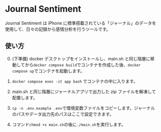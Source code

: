 # Journal Sentiment

Journal Sentiment は iPhone に標準搭載されている「ジャーナル」のデータを使用して、日々の記録から感情分析を行うツールです。

## 使い方

0. (下準備) docker デスクトップをインストールし、main.sh と同じ階層に移動してから`docker compose build`でコンテナを作成した後、`docker compose up`でコンテナを起動します。

1. `docker compose exec -it app bash` でコンテナの中に入ります。

2. main.sh と同じ階層にジャーナルアプリで出力した zip ファイルを解凍して配置します。

3. `cp -n .env.example .env`で環境変数ファイルをコピーします。ジャーナルのパスやデータ出力先のパスはここで設定できます。

4. コマンド`chmod +x main.sh`の後に`./main.sh`を実行します。

